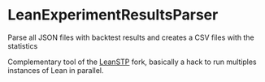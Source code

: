 # LeanExperimentResultsParser
Parse all JSON files with backtest results and creates a CSV files with the statistics

Complementary tool of the [LeanSTP](https://github.com/Jay-Jay-D/LeanSTP) fork, basically a hack to run multiples instances of Lean in parallel.
